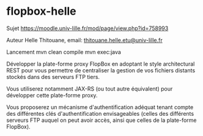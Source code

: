 # flopbox-helle
Sujet
https://moodle.univ-lille.fr/mod/page/view.php?id=758993

Auteur
Helle Thitouane, email: thitouane.helle.etu@univ-lille.fr

Lancement
mvn clean compile
mvn exec:java

Développer la plate-forme proxy FlopBox en adoptant le style architectural REST pour vous permettre de centraliser la gestion de vos fichiers distants stockés dans des serveurs FTP tiers.

Vous utiliserez notamment JAX-RS (ou tout autre équivalent) pour développer cette plate-forme proxy.

Vous proposerez un mécanisme d'authentification adéquat tenant compte des différentes clés d'authentification envisageables (celles des différents serveurs FTP auquel on peut avoir accès, ainsi que celles de la plate-forme FlopBox).
